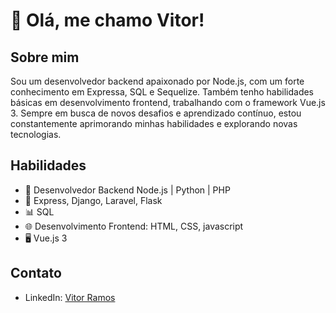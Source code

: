 # 👋 Olá, me chamo Vitor!

## Sobre mim

Sou um desenvolvedor backend apaixonado por Node.js, com um forte conhecimento em Expressa, SQL e Sequelize. Também tenho habilidades básicas em desenvolvimento frontend, trabalhando com o framework Vue.js 3. Sempre em busca de novos desafios e aprendizado contínuo, estou constantemente aprimorando minhas habilidades e explorando novas tecnologias.

## Habilidades

- 💼 Desenvolvedor Backend Node.js | Python | PHP
- 🚀 Express, Django, Laravel, Flask
- 📊 SQL
- 🌐 Desenvolvimento Frontend: HTML, CSS, javascript
- 🖥️ Vue.js 3

## Contato

- LinkedIn: [Vitor Ramos](https://www.linkedin.com/in/vitor-ramos-de-sousa-99bab1205/)

